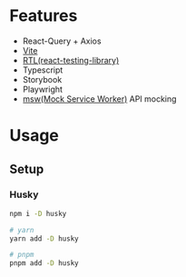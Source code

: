 # Features

- React-Query + Axios
- [Vite](https://vitejs.dev)
- [RTL(react-testing-library)](https://testing-library.com)
- Typescript
- Storybook
- Playwright
- [msw(Mock Service Worker)](https://mswjs.io/) API mocking

# Usage

## Setup

### Husky

```bash
npm i -D husky

# yarn
yarn add -D husky

# pnpm
pnpm add -D husky
```
